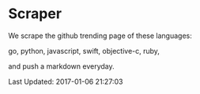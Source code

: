 # Scraper

We scrape the github trending page of these languages: 

go, python, javascript, swift, objective-c, ruby, 

and push a markdown everyday.

Last Updated: 2017-01-06 21:27:03